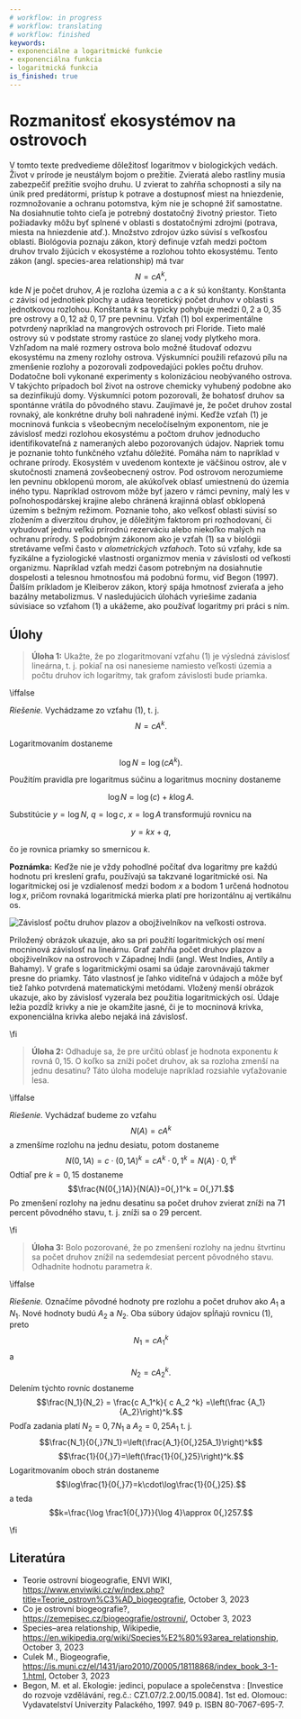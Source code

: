 ```yaml
---
# workflow: in progress
# workflow: translating
# workflow: finished
keywords:
- exponenciálne a logaritmické funkcie
- exponenciálna funkcia
- logaritmická funkcia
is_finished: true
---
```


# Rozmanitosť ekosystémov na ostrovoch

V tomto texte predvedieme dôležitosť logaritmov v biologických vedách.
Život v prírode je neustálym bojom o prežitie. Zvieratá alebo rastliny musia zabezpečiť prežitie svojho druhu. U zvierat to zahŕňa schopnosti a sily na únik pred predátormi, prístup k potrave a dostupnosť miest na hniezdenie, rozmnožovanie a ochranu potomstva, kým nie je schopné žiť samostatne. Na dosiahnutie tohto cieľa je potrebný dostatočný životný priestor. Tieto požiadavky môžu byť splnené v oblasti s dostatočnými zdrojmi (potrava, miesta na hniezdenie atď.). Množstvo zdrojov úzko súvisí s veľkosťou oblasti.
Biológovia poznaju zákon, ktorý definuje vzťah medzi počtom druhov trvalo žijúcich v ekosystéme a rozlohou tohto ekosystému. Tento zákon (angl. species-area relationship) má tvar
$$N=c A^k,\tag{1}$$
kde $N$ je počet druhov, $A$ je rozloha územia a $c$ a $k$ sú konštanty. Konštanta $c$ závisí od jednotiek plochy a udáva teoretický počet druhov v oblasti s jednotkovou rozlohou. Konštanta $k$ sa typicky pohybuje medzi $0{,}2$ a $0{,}35$ pre ostrovy a $0{,}12$ až $0{,}17$ pre pevninu.
Vzťah (1) bol experimentálne potvrdený napríklad na mangrových ostrovoch pri Floride. Tieto malé ostrovy sú v podstate stromy rastúce zo slanej vody plytkeho mora. Vzhľadom na malé rozmery ostrova bolo možné študovať odozvu ekosystému na zmeny rozlohy ostrova. Výskumníci použili reťazovú pílu na zmenšenie rozlohy a pozorovali zodpovedajúci pokles počtu druhov. Dodatočne boli vykonané experimenty s kolonizáciou neobývaného ostrova. V takýchto prípadoch bol život na ostrove chemicky vyhubený podobne ako sa dezinfikujú domy. Výskumníci potom pozorovali, že bohatosť druhov sa spontánne vrátila do pôvodného stavu. Zaujímavé je, že počet druhov zostal rovnaký, ale konkrétne druhy boli nahradené inými.
Keďže vzťah (1) je mocninová funkcia s všeobecným neceločíselným exponentom, nie je závislosť medzi rozlohou ekosystému a počtom druhov jednoducho identifikovateľná z nameraných alebo pozorovaných údajov. Napriek tomu je poznanie tohto funkčného vzťahu dôležité. Pomáha nám to napríklad v ochrane prírody. Ekosystém v uvedenom kontexte je väčšinou ostrov, ale v skutočnosti znamená  zovšeobecnený ostrov. Pod ostrovom nerozumieme len pevninu obklopenú morom, ale akúkoľvek oblasť umiestnenú do územia iného typu. Napríklad ostrovom môže byť jazero v rámci pevniny, malý les v poľnohospodárskej krajine alebo chránená krajinná oblasť obklopená územím s bežným režimom. Poznanie toho, ako veľkosť oblasti súvisí so zložením a diverzitou druhov, je dôležitým faktorom pri rozhodovaní, či vybudovať jednu veľkú prírodnú rezerváciu alebo niekoľko malých na ochranu prírody.
S podobným zákonom ako je vzťah (1) sa v biológii stretávame veľmi často v *alometrických vzťahoch*. Toto sú vzťahy, kde sa fyzikálne a fyziologické vlastnosti organizmov menia v závislosti od veľkosti organizmu. Napríklad vzťah medzi časom potrebným na dosiahnutie dospelosti a telesnou hmotnosťou má podobnú formu, viď Begon (1997). Ďalším príkladom je Kleiberov zákon, ktorý spája hmotnosť zvieraťa a jeho bazálny metabolizmus.
V nasledujúcich úlohách vyriešime zadania súvisiace so vzťahom (1) a ukážeme, ako používať logaritmy pri práci s ním.

## Úlohy

> **Úloha 1:** Ukažte, že po zlogaritmovaní vzťahu (1) je výsledná závislosť lineárna, t. j. pokiaľ na osi nanesieme namiesto veľkosti územia a počtu
> druhov ich logaritmy, tak grafom závislosti bude priamka.

\iffalse

*Riešenie.* Vychádzame zo vzťahu (1), t. j. $$N=c A^k.$$

Logaritmovaním dostaneme

$$\log N= \log (c A^k).$$

Použitím pravidla pre logaritmus súčinu a logaritmus mocniny dostaneme 

$$\log N= \log (c) + k\log A.$$

Substitúcie $y=\log N$, $q = \log c$, $x=\log A$ transformujú rovnicu na 

$$y=kx+q,$$

čo je rovnica priamky so smernicou $k$.

**Poznámka:** 
Keďže nie je vždy pohodlné počítať dva logaritmy pre každú hodnotu pri kreslení grafu, používajú sa takzvané logaritmické osi. 
Na logaritmickej osi je vzdialenosť medzi bodom $x$ a bodom 1 určená hodnotou $\log x$, pričom rovnaká logaritmická mierka platí pre horizontálnu aj vertikálnu os.

![Závislosť počtu druhov plazov a
 obojživelníkov na veľkosti ostrova.](species_area.jpg)

Priložený obrázok ukazuje, ako sa pri použití logaritmických osí mení mocninová závislosť na lineárnu. Graf zahŕňa počet druhov plazov a obojživelníkov na ostrovoch v Západnej Indii (angl. West Indies, Antily a Bahamy). V grafe s logaritmickými osami sa údaje zarovnávajú takmer presne do priamky. Táto vlastnosť je ľahko viditeľná v údajoch a môže byť tiež ľahko potvrdená matematickými metódami. Vložený menší obrázok ukazuje, ako by závislosť vyzerala bez použitia logaritmických osí. Údaje ležia pozdĺž krivky a nie je okamžite jasné, či je to mocninová krivka, exponenciálna krivka alebo nejaká iná závislosť.

\fi

> **Úloha 2:** Odhaduje sa, že pre určitú oblasť je hodnota exponentu $k$ rovná $0{,}15$. O koľko sa zníži počet druhov, ak sa rozloha zmenší na jednu desatinu? Táto úloha modeluje napríklad rozsiahle vyťažovanie lesa.

\iffalse

*Riešenie.* Vychádzať budeme zo vzťahu $$N(A)=c A^k$$ a zmenšíme rozlohu na jednu desiatu, potom dostaneme 
$$N(0{,}1A) = c\cdot(0{,}1 A)^k = c A^k \cdot 0{,}1^k = N(A)\cdot 0{,}1^k$$
Odtiaľ pre $k=0{,}15$ dostaneme
$$\frac{N(0{,}1A)}{N(A)}=0{,}1^k = 0{,}71.$$
Po zmenšení rozlohy na jednu desatinu sa počet druhov zvierat zníži na 71 percent pôvodného stavu, t. j. zníži sa o 29 percent.

\fi

> **Úloha 3:** Bolo pozorované, že po zmenšení rozlohy na jednu štvrtinu sa počet druhov znížil na sedemdesiat percent pôvodného stavu. Odhadnite hodnotu parametra $k$.

\iffalse

*Riešenie.* Označíme pôvodné hodnoty pre rozlohu a počet druhov ako $A_1$ a $N_1$. Nové hodnoty budú $A_2$ a $N_2$. Oba súbory údajov spĺňajú rovnicu (1), preto
$$N_1 = c A_1^k$$
a
$$N_2 = c A_2^k.$$
Delením týchto rovníc dostaneme 
$$\frac{N_1}{N_2} = \frac{c A_1^k}{ c A_2 ^k} =\left(\frac {A_1}{A_2}\right)^k.$$
Podľa zadania platí $N_2=0{,}7N_1$ a $A_2=0{,}25A_1$ t. j.
$$\frac{N_1}{0{,}7N_1}=\left(\frac{A_1}{0{,}25A_1}\right)^k$$
$$\frac{1}{0{,}7}=\left(\frac{1}{0{,}25}\right)^k.$$
Logaritmovaním oboch strán dostaneme
$$\log\frac{1}{0{,}7}=k\cdot\log\frac{1}{0{,}25}.$$
a teda
$$k=\frac{\log \frac1{0{,}7}}{\log 4}\approx 0{,}257.$$

\fi

## Literatúra

* Teorie ostrovní biogeografie, ENVI WIKI, <https://www.enviwiki.cz/w/index.php?title=Teorie_ostrovn%C3%AD_biogeografie>,
  October 3, 2023
* Co je ostrovní biogeografie?, <https://zemepisec.cz/biogeografie/ostrovni/>,
  October 3, 2023
* Species–area relationship, Wikipedie, <https://en.wikipedia.org/wiki/Species%E2%80%93area_relationship>,
  October 3, 2023
* Culek M., Biogeografie,
  <https://is.muni.cz/el/1431/jaro2010/Z0005/18118868/index_book_3-1-1.html>, October 3, 2023  
* Begon, M. et al. Ekologie: jedinci, populace a společenstva : [Investice do rozvoje vzdělávání, reg.č.: CZ1.07/2.2.00/15.0084]. 1st ed. Olomouc: Vydavatelství Univerzity Palackého, 1997. 949 p. ISBN 80-7067-695-7.
